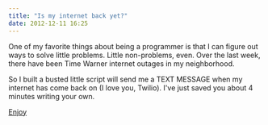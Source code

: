 ```yaml
---
title: "Is my internet back yet?"
date: 2012-12-11 16:25
---
```


One of my favorite things about being a programmer is that I can figure out ways to solve little problems.  Little non-problems, even.  Over the last week, there have been Time Warner internet outages in my neighborhood.

So I built a busted little script will send me a TEXT MESSAGE when my internet has come back on (I love you, Twilio).  I've just saved you about 4 minutes writing your own.

[Enjoy](https://github.com/drnikki/is-my-internet-back-yet)


